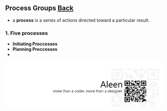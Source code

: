 ## Process Groups	[Back](./../projectManagement.md)

- a **process** is a series of actions directed toward a particular result.

### 1. Five processes

- **Initiating Proccesses**
- **Planning Proccesses**
- 

<a href="http://aleen42.github.io/" target="_blank" ><img src="./../../pic/tail.gif"></a>
